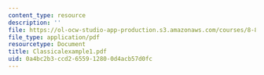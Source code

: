 ```yaml
---
content_type: resource
description: ''
file: https://ol-ocw-studio-app-production.s3.amazonaws.com/courses/8-811-particle-physics-ii-fall-2005/0a4bc2b3ccd2655912800d4acb57d0fc_Classicalexample1.pdf
file_type: application/pdf
resourcetype: Document
title: Classicalexample1.pdf
uid: 0a4bc2b3-ccd2-6559-1280-0d4acb57d0fc
---
```

